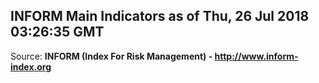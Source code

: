 ## INFORM Main Indicators as of Thu, 26 Jul 2018 03:26:35 GMT

Source: **INFORM (Index For Risk Management) - http://www.inform-index.org**